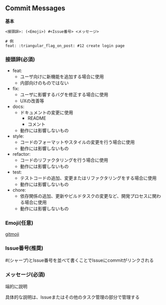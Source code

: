 ## Commit Messages

**基本**

```
<接頭辞>: (<Emoji>) #<Issue番号> <メッセージ>

# 例
feat: :triangular_flag_on_post: #12 create login page
```

### 接頭辞(必須)

- feat:
  - ユーザ向けに新機能を追加する場合に使用
  - 内部向けのものではない
- fix:
  - ユーザに影響するバグを修正する場合に使用
  - UXの改善等
- docs:
  - ドキュメントの変更に使用
    - README
    - コメント
  - 動作には影響しないもの
- style:
  - コードのフォーマットやスタイルの変更を行う場合に使用
  - 動作には影響しないもの
- refactor:
  - コードのリファクタリングを行う場合に使用
  - 動作には影響しないもの
- test:
  - テストコードの追加、変更またはリファクタリングをする場合に使用
  - 動作には影響しないもの
- chore:
  - 依存関係の追加、更新やビルドタスクの変更など、開発プロセスに関わる場合に使用
  - 動作には影響しないもの

### Emoji(任意)

[gitmoji](https://gitmoji.dev/)

### Issue番号(推奨)

\#(シャープ)とIssue番号を並べて書くことでIssueにcommitがリンクされる

### メッセージ(必須)

端的に説明

具体的な説明は、Issueまたはその他のタスク管理の部分で管理する
